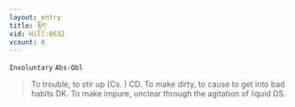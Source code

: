 ```yaml
---
layout: entry
title: རྙོག་
vid: Hill:0632
vcount: 0
---
```

`Involuntary` `Abs-Obl`
> To trouble, to stir up (Cs\.
) CD\.
 To make dirty, to cause to get into bad habits DK\.
 To make impure, unclear through the agitation of liquid DS\.

